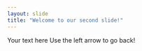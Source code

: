 ```yaml
---
layout: slide
title: "Welcome to our second slide!"
---
```

<bold>Your text here <bold>
Use the left arrow to go back!
